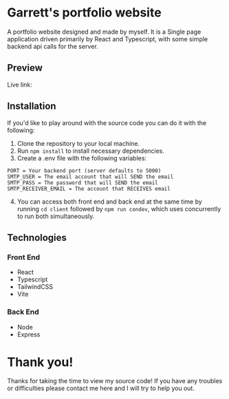 # Garrett's portfolio website

A portfolio website designed and made by myself. It is a Single page application driven primarily by React and Typescript, with some simple backend api calls for the server.

## Preview

Live link:

## Installation

If you'd like to play around with the source code you can do it with the following:

1. Clone the repository to your local machine.
2. Run `npm install` to install necessary dependencies.
3. Create a .env file with the following variables:

```
PORT = Your backend port (server defaults to 5000)
SMTP_USER = The email account that will SEND the email
SMTP_PASS = The password that will SEND the email
SMTP_RECEIVER_EMAIL = The account that RECEIVES email
```

4. You can access both front end and back end at the same time by running `cd client` followed by `npm run condev`, which uses concurrently to run both simultaneously.

## Technologies

### Front End

- React
- Typescript
- TailwindCSS
- Vite

### Back End

- Node
- Express

# Thank you!

Thanks for taking the time to view my source code! If you have any troubles or difficulties please contact me here and I will try to help you out.
